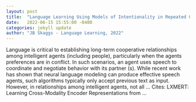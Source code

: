 ```yaml
---
layout: post
title:  "Language Learning Using Models of Intentionality in Repeated Games with Cheap Talk"
date:   2022-06-15 15:55:00 -0400
categories: jekyll update
author: "JB Skaggs - Language Learning, 2022"
---
```

Language is critical to establishing long-term cooperative relationships among intelligent agents (including people), particularly when the agents  preferences are in conflict. In such scenarios, an agent uses speech to coordinate and negotiate behavior with its partner (s). While recent work has shown that neural language modeling can produce effective speech agents, such algorithms typically only accept previous text as input. However, in relationships among intelligent agents, not all …
Cites: ‪LXMERT: Learning Cross-Modality Encoder Representations from …‬  
